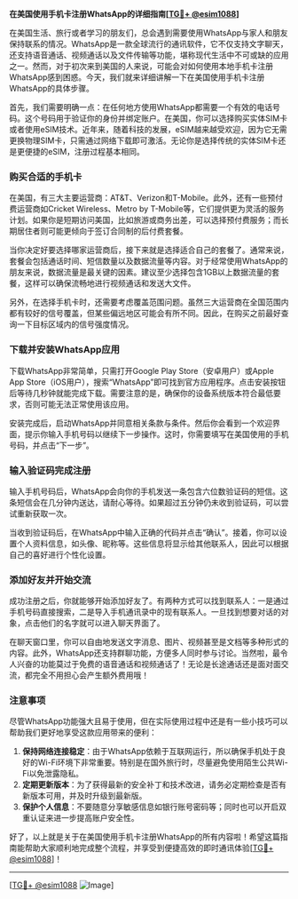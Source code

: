 **在美国使用手机卡注册WhatsApp的详细指南[[TG💪+ @esim1088](https://t.me/s/esim1088)]**

在美国生活、旅行或者学习的朋友们，总会遇到需要使用WhatsApp与家人和朋友保持联系的情况。WhatsApp是一款全球流行的通讯软件，它不仅支持文字聊天，还支持语音通话、视频通话以及文件传输等功能，堪称现代生活中不可或缺的应用之一。然而，对于初次来到美国的人来说，可能会对如何使用本地手机卡注册WhatsApp感到困惑。今天，我们就来详细讲解一下在美国使用手机卡注册WhatsApp的具体步骤。

首先，我们需要明确一点：在任何地方使用WhatsApp都需要一个有效的电话号码。这个号码用于验证你的身份并绑定账户。在美国，你可以选择购买实体SIM卡或者使用eSIM技术。近年来，随着科技的发展，eSIM越来越受欢迎，因为它无需更换物理SIM卡，只需通过网络下载即可激活。无论你是选择传统的实体SIM卡还是更便捷的eSIM，注册过程基本相同。

### 购买合适的手机卡

在美国，有三大主要运营商：AT&T、Verizon和T-Mobile。此外，还有一些预付费运营商如Cricket Wireless、Metro by T-Mobile等，它们提供更为灵活的服务计划。如果你是短期访问美国，比如旅游或商务出差，可以选择预付费服务；而长期居住者则可能更倾向于签订合同制的后付费套餐。

当你决定好要选择哪家运营商后，接下来就是选择适合自己的套餐了。通常来说，套餐会包括通话时间、短信数量以及数据流量等内容。对于经常使用WhatsApp的朋友来说，数据流量是最关键的因素。建议至少选择包含1GB以上数据流量的套餐，这样可以确保流畅地进行视频通话和发送大文件。

另外，在选择手机卡时，还需要考虑覆盖范围问题。虽然三大运营商在全国范围内都有较好的信号覆盖，但某些偏远地区可能会有所不同。因此，在购买之前最好查询一下目标区域内的信号强度情况。

### 下载并安装WhatsApp应用

下载WhatsApp非常简单，只需打开Google Play Store（安卓用户）或Apple App Store（iOS用户），搜索“WhatsApp”即可找到官方应用程序。点击安装按钮后等待几秒钟就能完成下载。需要注意的是，确保你的设备系统版本符合最低要求，否则可能无法正常使用该应用。

安装完成后，启动WhatsApp并同意相关条款与条件。然后你会看到一个欢迎界面，提示你输入手机号码以继续下一步操作。这时，你需要填写在美国使用的手机号码，并点击“下一步”。

### 输入验证码完成注册

输入手机号码后，WhatsApp会向你的手机发送一条包含六位数验证码的短信。这条短信会在几分钟内送达，请耐心等待。如果超过五分钟仍未收到验证码，可以尝试重新获取一次。

当收到验证码后，在WhatsApp中输入正确的代码并点击“确认”。接着，你可以设置个人资料信息，如头像、昵称等。这些信息将显示给其他联系人，因此可以根据自己的喜好进行个性化设置。

### 添加好友并开始交流

成功注册之后，你就能够开始添加好友了。有两种方式可以找到联系人：一是通过手机号码直接搜索，二是导入手机通讯录中的现有联系人。一旦找到想要对话的对象，点击他们的名字就可以进入聊天界面了。

在聊天窗口里，你可以自由地发送文字消息、图片、视频甚至是文档等多种形式的内容。此外，WhatsApp还支持群聊功能，方便多人同时参与讨论。当然啦，最令人兴奋的功能莫过于免费的语音通话和视频通话了！无论是长途通话还是面对面交流，都完全不用担心会产生额外费用哦！

### 注意事项

尽管WhatsApp功能强大且易于使用，但在实际使用过程中还是有一些小技巧可以帮助我们更好地享受这款应用带来的便利：

1. **保持网络连接稳定**：由于WhatsApp依赖于互联网运行，所以确保手机处于良好的Wi-Fi环境下非常重要。特别是在国外旅行时，尽量避免使用陌生公共Wi-Fi以免泄露隐私。
2. **定期更新版本**：为了获得最新的安全补丁和技术改进，请务必定期检查是否有新版本可用，并及时升级到最新版。
3. **保护个人信息**：不要随意分享敏感信息如银行账号密码等；同时也可以开启双重认证来进一步提高账户安全性。

好了，以上就是关于在美国使用手机卡注册WhatsApp的所有内容啦！希望这篇指南能帮助大家顺利地完成整个流程，并享受到便捷高效的即时通讯体验[[TG💪+ @esim1088](https://t.me/s/esim1088)]！

---

[[TG💪+ @esim1088](https://t.me/s/esim1088) ![Image](https://i.postimg.cc/4NQfJmqS/Snipaste-2025-05-13-00-14-12.png)]